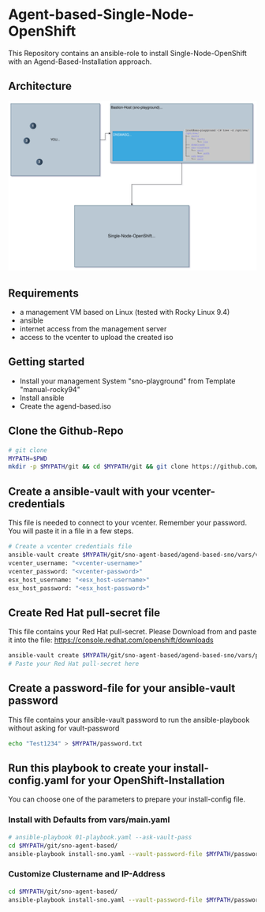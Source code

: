 # Agent-based-Single-Node-OpenShift
This Repository contains an ansible-role to install Single-Node-OpenShift with an Agend-Based-Installation approach.

## Architecture
![Architekture of SNO-Workaround](images/sno-architecture.drawio.svg)


## Requirements
- a management VM based on Linux (tested with Rocky Linux 9.4)
- ansible
- internet access from the management server
- access to the vcenter to upload the created iso

## Getting started
- Install your management System "sno-playground" from Template "manual-rocky94"
- Install ansible
- Create the agend-based.iso

## Clone the Github-Repo
```bash
# git clone
MYPATH=$PWD
mkdir -p $MYPATH/git && cd $MYPATH/git && git clone https://github.com/Patthecat249/sno-agent-based.git
```

## Create a ansible-vault with your vcenter-credentials
This file is needed to connect to your vcenter. Remember your password. You will paste it in a file in a few steps.
```bash
# Create a vcenter credentials file
ansible-vault create $MYPATH/git/sno-agent-based/agend-based-sno/vars/vcenter_credentials.yaml
vcenter_username: "<vcenter-username>"
vcenter_password: "<vcenter-password>"
esx_host_username: "<esx_host-username>"
esx_host_password: "<esx_host-password>"
```

## Create Red Hat pull-secret file
This file contains your Red Hat pull-secret. Please Download from and paste it into the file:
<https://console.redhat.com/openshift/downloads>
```bash
ansible-vault create $MYPATH/git/sno-agent-based/agend-based-sno/vars/pull-secret
# Paste your Red Hat pull-secret here
```

## Create a password-file for your ansible-vault password
This file contains your ansible-vault password to run the ansible-playbook without asking for vault-password
```bash
echo "Test1234" > $MYPATH/password.txt
```

## Run this playbook to create your install-config.yaml for your OpenShift-Installation
You can choose one of the parameters to prepare your install-config file.

### Install with Defaults from vars/main.yaml
```bash
# ansible-playbook 01-playbook.yaml --ask-vault-pass
cd $MYPATH/git/sno-agent-based/
ansible-playbook install-sno.yaml --vault-password-file $MYPATH/password.txt

```
### Customize Clustername and IP-Address
```bash
cd $MYPATH/git/sno-agent-based/
ansible-playbook install-sno.yaml --vault-password-file $MYPATH/password.txt -e "cluster_name=sno2" -e "ip_address=10.0.249.54"
```